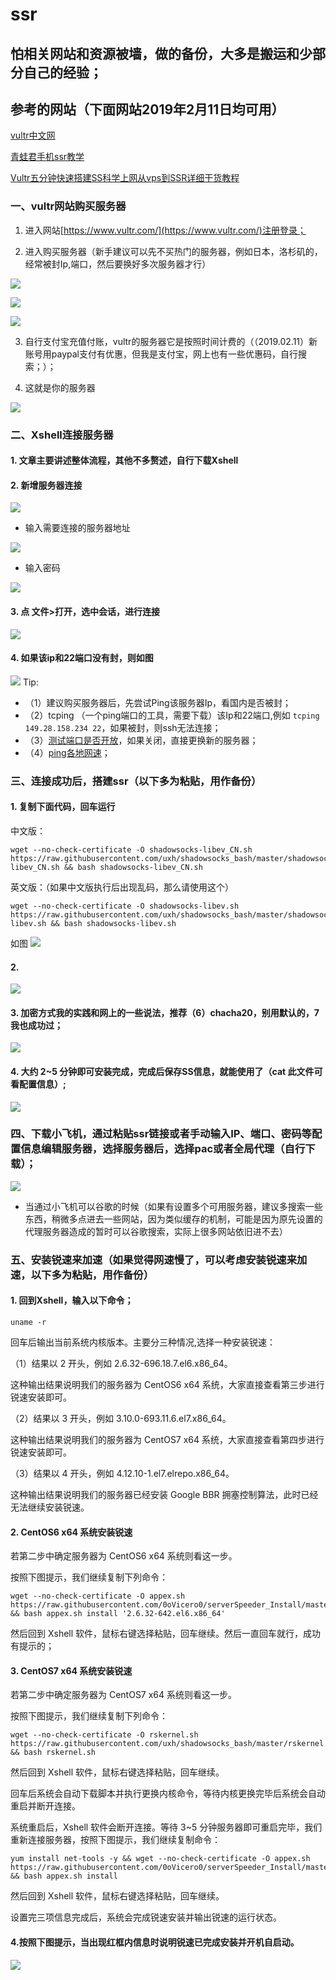 # ssr
## 怕相关网站和资源被墙，做的备份，大多是搬运和少部分自己的经验；
## 参考的网站（下面网站2019年2月11日均可用）

[vultr中文网](https://www.vultrcn.com/)

[青蛙君手机ssr教学](http://www.frogjun.com/fq-a/)

[Vultr五分钟快速搭建SS科学上网从vps到SSR详细干货教程](https://segmentfault.com/a/1190000015899470)


### 一、vultr网站购买服务器
1. 进入网站[https://www.vultr.com/](https://www.vultr.com/)注册登录；

2. 进入购买服务器（新手建议可以先不买热门的服务器，例如日本，洛杉矶的，经常被封Ip,端口，然后要换好多次服务器才行）

 ![](https://user-gold-cdn.xitu.io/2019/2/11/168dba2fc9085414?w=1307&h=417&f=png&s=90034)

![](https://user-gold-cdn.xitu.io/2019/2/11/168dba412d387e09?w=926&h=541&f=png&s=91168)
  
  ![](https://user-gold-cdn.xitu.io/2019/2/11/168dba5fb19d8ea2?w=855&h=529&f=png&s=117889)

3. 自行支付宝充值付账，vultr的服务器它是按照时间计费的（（2019.02.11）新账号用paypal支付有优惠，但我是支付宝，网上也有一些优惠码，自行搜索；）；

4. 这就是你的服务器

 ![](https://user-gold-cdn.xitu.io/2019/2/11/168dbaa34b5f1d47?w=868&h=383&f=png&s=50784)

### 二、Xshell连接服务器
#### 1. 文章主要讲述整体流程，其他不多赘述，自行下载Xshell

#### 2. 新增服务器连接

![](https://user-gold-cdn.xitu.io/2019/2/11/168dbac4c3e40730?w=616&h=303&f=png&s=31853)

- 输入需要连接的服务器地址

![](https://user-gold-cdn.xitu.io/2019/2/11/168dbae73012fbcc?w=542&h=454&f=png&s=38410)

- 输入密码

![](https://user-gold-cdn.xitu.io/2019/2/11/168dbb11f8e62496?w=586&h=486&f=png&s=47060)

#### 3. 点 文件>打开，选中会话，进行连接

![](https://user-gold-cdn.xitu.io/2019/2/11/168dbb61e3e5a410?w=688&h=611&f=png&s=93148)

#### 4. 如果该ip和22端口没有封，则如图

![](https://user-gold-cdn.xitu.io/2019/2/11/168dbb6d6ab214e4?w=633&h=260&f=png&s=21650)
Tip: 
- （1）建议购买服务器后，先尝试Ping该服务器Ip，看国内是否被封；
- （2）tcping （一个ping端口的工具，需要下载）该Ip和22端口,例如
`tcping  149.28.158.234 22`，如果被封，则ssh无法连接；
- （3）[测试端口是否开放](http://coolaf.com/tool/port)，如果关闭，直接更换新的服务器；
- （4）[ping各地网速](http://ping.chinaz.com/45.32.79.9)；

### 三、连接成功后，搭建ssr（以下多为粘贴，用作备份）
#### 1. 复制下面代码，回车运行
中文版：
```shell
wget --no-check-certificate -O shadowsocks-libev_CN.sh https://raw.githubusercontent.com/uxh/shadowsocks_bash/master/shadowsocks-libev_CN.sh && bash shadowsocks-libev_CN.sh

```
英文版：（如果中文版执行后出现乱码，那么请使用这个）
```shell
wget --no-check-certificate -O shadowsocks-libev.sh https://raw.githubusercontent.com/uxh/shadowsocks_bash/master/shadowsocks-libev.sh && bash shadowsocks-libev.sh
```
如图
![](https://user-gold-cdn.xitu.io/2019/2/11/168dbcda5034d0c7?w=800&h=96&f=png&s=54586)

#### 2.

 ![](https://user-gold-cdn.xitu.io/2019/2/11/168dbce248f881b4?w=380&h=268&f=png&s=84480)
#### 3. 加密方式我的实践和网上的一些说法，推荐（6）chacha20，别用默认的，7我也成功过；

![](https://user-gold-cdn.xitu.io/2019/2/11/168dbcede389c6e1?w=800&h=428&f=png&s=257683)

#### 4. 大约 2~5 分钟即可安装完成，完成后保存SS信息，就能使用了（cat 此文件可看配置信息）;

![](https://user-gold-cdn.xitu.io/2019/2/11/168dbd0c9b4d9b88?w=800&h=151&f=png&s=135237)

### 四、下载小飞机，通过粘贴ssr链接或者手动输入IP、端口、密码等配置信息编辑服务器，选择服务器后，选择pac或者全局代理（自行下载）；

![](https://user-gold-cdn.xitu.io/2019/2/11/168dbd3eb1b73a7c?w=619&h=405&f=png&s=44731)


- 当通过小飞机可以谷歌的时候（如果有设置多个可用服务器，建议多搜索一些东西，稍微多点进去一些网站，因为类似缓存的机制，可能是因为原先设置的代理服务器造成的暂时可以谷歌搜索，实际上很多网站依旧进不去）

### 五、安装锐速来加速（如果觉得网速慢了，可以考虑安装锐速来加速，以下多为粘贴，用作备份）

#### 1. 回到Xshell，输入以下命令；

```shell
uname -r
```

回车后输出当前系统内核版本。主要分三种情况,选择一种安装锐速：

（1）结果以 2 开头，例如 2.6.32-696.18.7.el6.x86_64。

这种输出结果说明我们的服务器为 CentOS6 x64 系统，大家直接查看第三步进行锐速安装即可。

（2）结果以 3 开头，例如 3.10.0-693.11.6.el7.x86_64。

这种输出结果说明我们的服务器为 CentOS7 x64 系统，大家直接查看第四步进行锐速安装即可。

（3）结果以 4 开头，例如 4.12.10-1.el7.elrepo.x86_64。

这种输出结果说明我们的服务器已经安装 Google BBR 拥塞控制算法，此时已经无法继续安装锐速。

#### 2. CentOS6 x64 系统安装锐速
若第二步中确定服务器为 CentOS6 x64 系统则看这一步。

按照下图提示，我们继续复制下列命令：
```shell
wget --no-check-certificate -O appex.sh https://raw.githubusercontent.com/0oVicero0/serverSpeeder_Install/master/appex.sh && bash appex.sh install '2.6.32-642.el6.x86_64'
```
然后回到 Xshell 软件，鼠标右键选择粘贴，回车继续。然后一直回车就行，成功有提示的；


#### 3. CentOS7 x64 系统安装锐速
若第二步中确定服务器为 CentOS7 x64 系统则看这一步。

按照下图提示，我们继续复制下列命令：

```shell
wget --no-check-certificate -O rskernel.sh https://raw.githubusercontent.com/uxh/shadowsocks_bash/master/rskernel.sh && bash rskernel.sh
```
然后回到 Xshell 软件，鼠标右键选择粘贴，回车继续。


回车后系统会自动下载脚本并执行更换内核命令，等待内核更换完毕后系统会自动重启并断开连接。


系统重启后，Xshell 软件会断开连接。等待 3~5 分钟服务器即可重启完毕，我们重新连接服务器，按照下图提示，我们继续复制命令：

```shell
yum install net-tools -y && wget --no-check-certificate -O appex.sh https://raw.githubusercontent.com/0oVicero0/serverSpeeder_Install/master/appex.sh && bash appex.sh install
```

然后回到 Xshell 软件，鼠标右键选择粘贴，回车继续。


设置完三项信息完成后，系统会完成锐速安装并输出锐速的运行状态。

#### 4.按照下图提示，当出现红框内信息时说明锐速已完成安装并开机自启动。
![](https://user-gold-cdn.xitu.io/2019/2/11/168dbe7b63ae5b32?w=448&h=155&f=png&s=22845)
